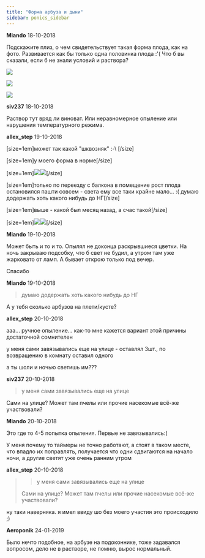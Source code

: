 ```yaml
---
title: "Форма арбуза и дыни"
sidebar: ponics_sidebar
---
```


**Miando** 18-10-2018

Подскажите плиз, о чем свидетельствует такая форма плода, как на фото. Развивается как бы только одна половинка плода :&#039;( Что б вы сказали, если б не знали условий и раствора?

![](https://i.postimg.cc/p5MsnL6T/IMG-20181018-202432.jpg)

![](https://i.postimg.cc/t7FSGFsV/IMG-20181018-202438.jpg)

![](https://i.postimg.cc/BXshStF7/IMG-20181018-202551.jpg)


**siv237** 18-10-2018

Раствор тут вряд ли виноват. Или неравномерное опыление или нарушения температурного режима.


**allex_step** 19-10-2018

[size=1em]может так какой "шквозняк" :-\ [/size]

[size=1em]у моего форма в норме[/size]

[size=1em]![](http://i.piccy.info/i9/2c0610e23a5fe19bb942b5237e1c4874/1539909059/86071/1269260/20180920_194908_800.jpg)![](http://i.piccy.info/a3/2018-10-19-00-30/i9-12702006/566x755-r/i.gif)[/size]

[size=1em]только по переезду с балкона в помещение рост плода остановился пашти совсем - света ему все таки крайне мало... :( думаю додержать хоть какого нибудь до НГ[/size]

[size=1em]выше - какой был месяц назад, а счас такой[/size]

[size=1em]![](http://i.piccy.info/i9/be600715e989364d7b2c8a0eb50a4d60/1539909681/83526/1269260/20181019_033401_800.jpg)![](http://i.piccy.info/a3/2018-10-19-00-41/i9-12702012/566x755-r/i.gif)[/size]


**Miando** 19-10-2018

Может быть и то и то. Опылял не доконца раскрывшиеся цветки. На ночь закрываю подсобку, что б свет не будил, а утром там уже жарковато от ламп. А бывает открою только под вечер. 

Спасибо


**Miando** 19-10-2018

> думаю додержать хоть какого нибудь до НГ

А у тебя сколько арбузов на плети/кусте?


**allex_step** 20-10-2018

ааа... ручное опыление... как-то мне кажется вариант этой причины достаточной сомнителен

у меня сами завязывались еще на улице - оставлял 3шт., по возвращению в комнату оставил одного

а ты шоли и ночью светишь им???


**siv237** 20-10-2018

> у меня сами завязывались еще на улице

Сами на улице? Может там пчелы или прочие насекомые всё-же участвовали?


**Miando** 20-10-2018

Это где то 4-5 попытка опыления. Первые не завязывались:(

У меня почему то таймеры не точно работают, а стоят в таком месте, что впадло их поправлять, получается что одни сдвигаются на начало ночи, а другие светят уже очень ранним утром


**allex_step** 20-10-2018

> > у меня сами завязывались еще на улице
> 
> 
> 
> Сами на улице? Может там пчелы или прочие насекомые всё-же участвовали?

ну таки наверняка. я имел ввиду шо без моего участия это происходило ;) 


**Aeroponik** 24-01-2019

Было нечто подобное, на арбузе на подоконнике, тоже задавался вопросом, дело не в растворе, не помню, вырос нормальный. 


